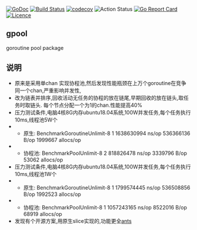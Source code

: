 [![GoDoc](https://godoc.org/github.com/thinkgos/gpool?status.svg)](https://godoc.org/github.com/thinkgos/gpool)
[![Build Status](https://travis-ci.org/thinkgos/gpool.svg?branch=master)](https://travis-ci.org/thinkgos/gpool)
[![codecov](https://codecov.io/gh/thinkgos/gpool/branch/master/graph/badge.svg)](https://codecov.io/gh/thinkgos/gpool)
![Action Status](https://github.com/thinkgos/gpool/workflows/Go/badge.svg)
[![Go Report Card](https://goreportcard.com/badge/github.com/thinkgos/gpool)](https://goreportcard.com/report/github.com/thinkgos/gpool)
[![Licence](https://img.shields.io/github/license/thinkgos/gpool)](https://raw.githubusercontent.com/thinkgos/gpool/master/LICENSE)
## gpool
goroutine pool package

## 说明
 - 原来是采用单chan 实现协程池,然后发现性能瓶颈在上万个goroutine在竞争同一个chan,严重影响并发性,
 - 改为链表并排序,回收活动无任务的协程的放在链尾,早期回收的放在链头,取任务时取链头. 每个节点分配一个为1的chan.性能提高40%
 - 压力测试条件,电脑4核8G内存ubuntu18.04系统,100W并发任务,每个任务执行10ms,线程池5W个
 - - 原生:   BenchmarkGoroutineUnlimit-8   	   1	1638630994 ns/op	536366136 B/op	 1999667 allocs/op
 - - 协程池: BenchmarkPoolUnlimit-8   	       2	 818826478 ns/op	 3339796 B/op	   53062 allocs/op
 - 压力测试条件,电脑4核8G内存ubuntu18.04系统,100W并发任务,每个任务执行10ms,线程池1W个
 - - 原生:   BenchmarkGoroutineUnlimit-8   	   1	1799574445 ns/op	536508856 B/op	 1992523 allocs/op
 - - 协程池: BenchmarkPoolUnlimit-8   	       1	1057243165 ns/op	 8522016 B/op	   68919 allocs/op
 - 发现有个开源方案,用原生slice实现的,功能更全[ants](https://github.com/panjf2000/ants)